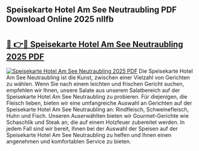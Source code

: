 ## Speisekarte Hotel Am See Neutraubling PDF Download Online 2025 nlIfb

# <h2><a href="http://gccl6c.nevu.top/?p=Speisekarte+Hotel+Am+See+Neutraubling">🔗 👉🔴 Speisekarte Hotel Am See Neutraubling 2025 PDF</a></h2>

[![Speisekarte Hotel Am See Neutraubling 2025 PDF](https://i.imgur.com/dBaPXMq.png)](http://gccl6c.nevu.top/?p=Speisekarte+Hotel+Am+See+Neutraubling)
Die Speisekarte Hotel Am See Neutraubling ist die Kunst, zwischen einer Vielzahl von Gerichten zu wählen. Wenn Sie nach einem leichten und frischen Gericht suchen, empfehlen wir Ihnen, unsere Salate aus unserem Salatbereich auf der Speisekarte Hotel Am See Neutraubling zu probieren. Für diejenigen, die Fleisch lieben, bieten wir eine umfangreiche Auswahl an Gerichten auf der Speisekarte Hotel Am See Neutraubling an: Rindfleisch, Schweinefleisch, Huhn und Fisch. Unseren Auserwählten bieten wir Gourmet-Gerichte wie Schaschlik und Steak an, die auf einem Holzfeuer zubereitet werden. In jedem Fall sind wir bereit, Ihnen bei der Auswahl der Speisen auf der Speisekarte Hotel Am See Neutraubling zu helfen und Ihnen einen angenehmen und komfortablen Service zu bieten.
